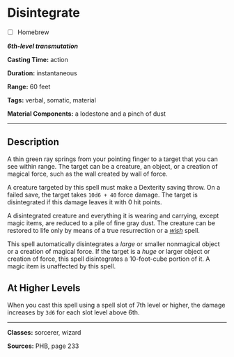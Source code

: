 # Disintegrate

- [ ] Homebrew

***6th-level transmutation***

**Casting Time:** action

**Duration:** instantaneous

**Range:** 60 feet

**Tags:** verbal, somatic, material

**Material Components:** a lodestone and a pinch of dust

---

## Description
A thin green ray springs from your pointing finger to a target that you can see within range.
The target can be a creature, an object, or a creation of magical force, such as the wall created by wall of force.

A creature targeted by this spell must make a Dexterity saving throw.
On a failed save, the target takes `10d6 + 40` force damage.
The target is disintegrated if this damage leaves it with 0 hit points.

A disintegrated creature and everything it is wearing and carrying, except magic items, are reduced to a pile of fine gray dust.
The creature can be restored to life only by means of a true resurrection or a [*wish*](./wish) spell.

This spell automatically disintegrates a *large* or smaller nonmagical object or a creation of magical force.
If the target is a *huge* or larger object or creation of force, this spell disintegrates a 10-foot-cube portion of it.
A magic item is unaffected by this spell.

## At Higher Levels
When you cast this spell using a spell slot of 7th level or higher, the damage increases by `3d6` for each slot level above 6th.

---

**Classes:** sorcerer, wizard

**Sources:** PHB, page 233
